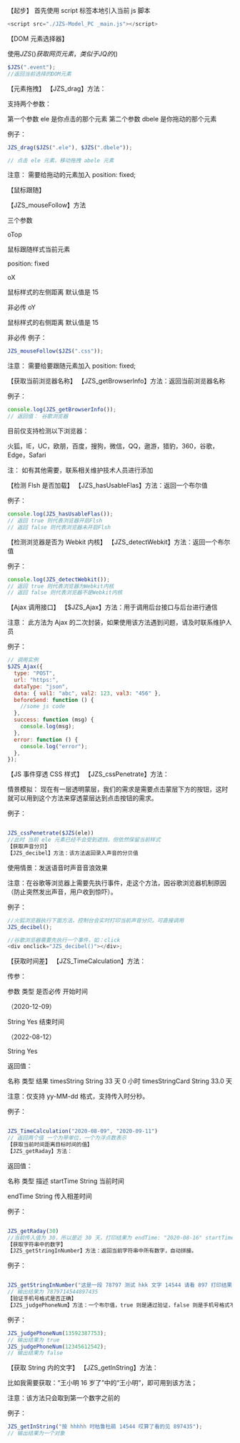 【起步】
首先使用 script 标签本地引入当前 js 脚本

```js
<script src="./JZS-Model_PC _main.js"></script>
```

【DOM 元素选择器】

使用$JZS()获取网页元素，类似于JQ的$()

```js
$JZS(".event");
//返回当前选择的DOM元素
```

【元素拖拽】
【JZS_drag】方法：

支持两个参数：

第一个参数 ele 是你点击的那个元素
第二个参数 dbele 是你拖动的那个元素

例子：

```js
JZS_drag($JZS(".ele"), $JZS(".dbele"));

// 点击 ele 元素，移动拖拽 abele 元素
```

注意： 需要给拖动的元素加入 position: fixed;

【鼠标跟随】

【JZS_mouseFollow】方法

三个参数

oTop

鼠标跟随样式当前元素

position: fixed

oX

鼠标样式的左侧距离 默认值是 15

非必传
oY

鼠标样式的右侧距离 默认值是 15

非必传
例子：

```js
JZS_mouseFollow($JZS(".css"));
```

注意： 需要给要跟随元素加入 position: fixed;

【获取当前浏览器名称】
【JZS_getBrowserInfo】方法：返回当前浏览器名称

例子：

```js
console.log(JZS_getBrowserInfo());
// 返回值： 谷歌浏览器
```

目前仅支持检测以下浏览器：

火狐，IE，UC，欧朋，百度，搜狗，微信，QQ，遨游，猎豹，360，谷歌，Edge，Safari

注： 如有其他需要，联系相关维护技术人员进行添加

【检测 Flsh 是否加载】
【JZS_hasUsableFlas】方法：返回一个布尔值

例子：

```js
console.log(JZS_hasUsableFlas());
// 返回 true 则代表浏览器开启Flsh
// 返回 false 则代表浏览器未开启Flsh
```

【检测浏览器是否为 Webkit 内核】
【JZS_detectWebkit】方法：返回一个布尔值

例子：

```js
console.log(JZS_detectWebkit());
// 返回 true 则代表浏览器为Webkit内核
// 返回 false 则代表浏览器不是Webkit内核
```

【Ajax 调用接口】
【$JZS_Ajax】方法：用于调用后台接口与后台进行通信

注意： 此方法为 Ajax 的二次封装，如果使用该方法遇到问题，请及时联系维护人员

例子：

```js
// 调用实例
$JZS_Ajax({
  type: "POST",
  url: "https:",
  dataType: "json",
  data: { val1: "abc", val2: 123, val3: "456" },
  beforeSend: function () {
    //some js code
  },
  success: function (msg) {
    console.log(msg);
  },
  error: function () {
    console.log("error");
  },
});
```

【JS 事件穿透 CSS 样式】
【JZS_cssPenetrate】方法：

情景模拟： 现在有一层透明蒙层，我们的需求是需要点击蒙层下方的按钮，这时就可以用到这个方法来穿透蒙层达到点击按钮的需求。

例子：

```js

JZS_cssPenetrate($JZS(ele))
//此时 当前 ele 元素已经不会受到遮挡，但依然保留当前样式
【获取声音分贝】
【JZS_decibel】方法：该方法返回录入声音的分贝值
```

使用情景：发送语音时声音音浪效果

注意：在谷歌等浏览器上需要先执行事件，走这个方法，因谷歌浏览器机制原因（防止突然发出声音，用户收到惊吓）。

例子：

```js
//火狐浏览器执行下面方法，控制台会实时打印当前声音分贝。可直接调用
JZS_decibel();

//谷歌浏览器需要先执行一个事件，如：click
<div onclick="JZS_decibel()"></div>;
```

【获取时间差】
【JZS_TimeCalculation】方法：

传参：

参数 类型 是否必传
开始时间

（2020-12-09）

String Yes
结束时间

（2022-08-12）

String Yes

返回值：

名称 类型 结果
timesString String 33 天 0 小时
timesStringCard String 33.0 天

注意：仅支持 yy-MM-dd 格式，支持传入时分秒。

例子：

```js

JZS_TimeCalculation("2020-08-09", "2020-09-11")
// 返回两个值 一个为带单位，一个为浮点数表示
【获取当前时间距离目标时间的值】
【JZS_getRaday】方法：
```

返回值：

名称 类型 描述
startTime String
当前时间

endTime String
传入相差时间

例子：

```js

JZS_getRaday(30)
//当前传入值为 30，所以是近 30 天，打印结果为 endTime: "2020-08-16" startTime: "2020-09-14"
【获取字符串中的数字】
【JZS_getStringInNumber】方法：返回当前字符串中所有数字，自动拼接。
```

例子：

```js

JZS_getStringInNumber("这是一段 78797 测试 hkk 文字 14544 请看 897 打印结果 435")
// 输出结果为 7879714544897435
【验证手机号格式是否正确】
【JZS_judgePhoneNum】方法：一个布尔值，true 则是通过验证，false 则是手机号格式不正确。
```

例子：

```js
JZS_judgePhoneNum(13592387753);
// 输出结果为 true
JZS_judgePhoneNum(12345612542);
// 输出结果为 false
```

【获取 String 内的文字】
【JZS_getInString】方法：

比如我需要获取：“王小明 16 岁了”中的“王小明”，即可用到该方法；

注意：该方法只会取到第一个数字之前的

例子：

```js
JZS_getInString("按 hhhhh 时枯鲁杜鹃 14544 哎算了看的见 897435");
// 输出结果为一个对象
```
